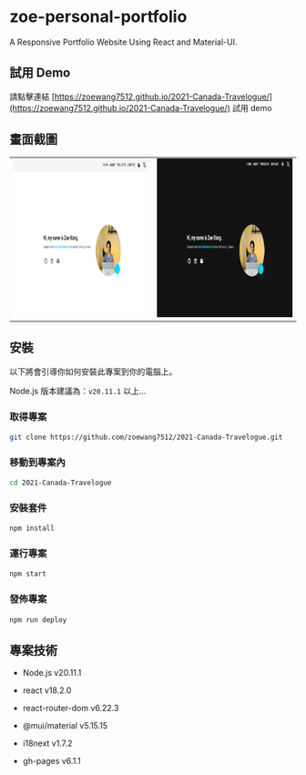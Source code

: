 # zoe-personal-portfolio

A Responsive Portfolio Website Using React and Material-UI.

## 試用 Demo

請點擊連結 [https://zoewang7512.github.io/2021-Canada-Travelogue/](https://zoewang7512.github.io/2021-Canada-Travelogue/) 試用 demo


## 畫面截圖

| | | 
|:-------------------------:|:-------------------------:|
|<img src="images/screenshot1.png" alt="screenshot1" width="500" height="279"> |  <img src="images/screenshot2.png" alt="screenshot2" width="500" height="279"> |


## 安裝

以下將會引導你如何安裝此專案到你的電腦上。

Node.js 版本建議為：`v20.11.1` 以上...

### 取得專案

```bash
git clone https://github.com/zoewang7512/2021-Canada-Travelogue.git
```

### 移動到專案內

```bash
cd 2021-Canada-Travelogue
```

### 安裝套件

```bash
npm install
```

### 運行專案

```bash
npm start
```
### 發佈專案

```bash
npm run deploy
```

## 專案技術

- Node.js v20.11.1
- react v18.2.0
- react-router-dom v6.22.3
- @mui/material v5.15.15
- i18next v1.7.2

- gh-pages v6.1.1

